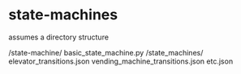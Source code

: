 # state-machines

assumes a directory structure

/state-machine/
    basic_state_machine.py
    /state_machines/
        elevator_transitions.json
        vending_machine_transitions.json
        etc.json
